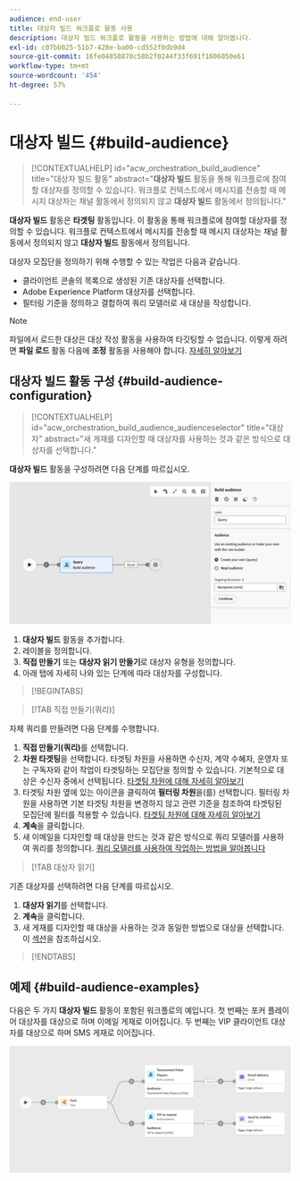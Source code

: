 ```yaml
---
audience: end-user
title: 대상자 빌드 워크플로 활동 사용
description: 대상자 빌드 워크플로 활동을 사용하는 방법에 대해 알아봅니다.
exl-id: c07bb025-51b7-428e-ba00-cd552f0db9d4
source-git-commit: 16fe04858870c58b2f0244f33f691f1606050e61
workflow-type: tm+mt
source-wordcount: '454'
ht-degree: 57%

---
```


# 대상자 빌드 {#build-audience}

>[!CONTEXTUALHELP]
>id="acw_orchestration_build_audience"
>title="대상자 빌드 활동"
>abstract="**대상자 빌드** 활동을 통해 워크플로에 참여할 대상자를 정의할 수 있습니다. 워크플로 컨텍스트에서 메시지를 전송할 때 메시지 대상자는 채널 활동에서 정의되지 않고 **대상자 빌드** 활동에서 정의됩니다."

**대상자 빌드** 활동은 **타겟팅** 활동입니다. 이 활동을 통해 워크플로에 참여할 대상자를 정의할 수 있습니다. 워크플로 컨텍스트에서 메시지를 전송할 때 메시지 대상자는 채널 활동에서 정의되지 않고 **대상자 빌드** 활동에서 정의됩니다.

대상자 모집단을 정의하기 위해 수행할 수 있는 작업은 다음과 같습니다.

* 클라이언트 콘솔의 목록으로 생성된 기존 대상자를 선택합니다.
* Adobe Experience Platform 대상자를 선택합니다.
* 필터링 기준을 정의하고 결합하여 쿼리 모델러로 새 대상을 작성합니다.

>[!NOTE]
>
>파일에서 로드한 대상은 대상 작성 활동을 사용하여 타깃팅할 수 없습니다. 이렇게 하려면 **파일 로드** 활동 다음에 **조정** 활동을 사용해야 합니다. [자세히 알아보기](../../audience/about-recipients.md)

<!--
The **Build audience** activity can be placed at the beginning of the workflow or after any other activity. Any activity can be placed after the **Build audience**.
-->

## 대상자 빌드 활동 구성 {#build-audience-configuration}

>[!CONTEXTUALHELP]
>id="acw_orchestration_build_audience_audienceselector"
>title="대상자"
>abstract="새 게재를 디자인할 때 대상자를 사용하는 것과 같은 방식으로 대상자를 선택합니다."

**대상자 빌드** 활동을 구성하려면 다음 단계를 따르십시오.

![워크플로 대상 구성 인터페이스를 보여 주는 스크린샷입니다.](../assets/workflow-audience.png)

1. **대상자 빌드** 활동을 추가합니다.
1. 레이블을 정의합니다.
1. **직접 만들기** 또는 **대상자 읽기 만들기**&#x200B;로 대상자 유형을 정의합니다.
1. 아래 탭에 자세히 나와 있는 단계에 따라 대상자를 구성합니다.

>[!BEGINTABS]

>[!TAB 직접 만들기(쿼리)]

자체 쿼리를 만들려면 다음 단계를 수행합니다.

1. **직접 만들기(쿼리)**&#x200B;를 선택합니다.
1. **차원 타겟팅**&#x200B;을 선택합니다. 타겟팅 차원을 사용하면 수신자, 계약 수혜자, 운영자 또는 구독자와 같이 작업이 타겟팅하는 모집단을 정의할 수 있습니다. 기본적으로 대상은 수신자 중에서 선택됩니다. [타겟팅 차원에 대해 자세히 알아보기](../../audience/targeting-dimensions.md#targeting)
1. 타겟팅 차원 옆에 있는 아이콘을 클릭하여 **필터링 차원**&#x200B;을(를) 선택합니다. 필터링 차원을 사용하면 기본 타겟팅 차원을 변경하지 않고 관련 기준을 참조하여 타겟팅된 모집단에 필터를 적용할 수 있습니다. [타겟팅 차원에 대해 자세히 알아보기](../../audience/targeting-dimensions.md#filtering)
1. **계속**&#x200B;을 클릭합니다.
1. 새 이메일을 디자인할 때 대상을 만드는 것과 같은 방식으로 쿼리 모델러를 사용하여 쿼리를 정의합니다. [쿼리 모델러를 사용하여 작업하는 방법을 알아봅니다](../../query/query-modeler-overview.md)

>[!TAB 대상자 읽기]

기존 대상자를 선택하려면 다음 단계를 따르십시오.

1. **대상자 읽기**&#x200B;를 선택합니다.
1. **계속**&#x200B;을 클릭합니다.
1. 새 게재를 디자인할 때 대상을 사용하는 것과 동일한 방법으로 대상을 선택합니다. 이 [섹션](../../audience/add-audience.md)을 참조하십시오.

>[!ENDTABS]

## 예제 {#build-audience-examples}

다음은 두 가지 **대상자 빌드** 활동이 포함된 워크플로의 예입니다. 첫 번째는 포커 플레이어 대상자를 대상으로 하며 이메일 게재로 이어집니다. 두 번째는 VIP 클라이언트 대상자를 대상으로 하며 SMS 게재로 이어집니다.

![서로 다른 대상을 타깃팅하는 두 개의 대상 만들기 활동을 사용하는 예제 워크플로우를 보여주는 스크린샷입니다.](../assets/workflow-audience-example.png)